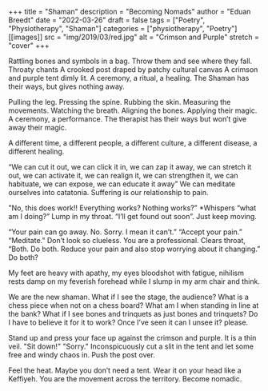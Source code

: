 +++
title = "Shaman"
description = "Becoming Nomads"
author = "Eduan Breedt"
date = "2022-03-26"
draft = false
tags = ["Poetry", "Physiotherapy", "Shaman"]
categories = ["physiotherapy", "Poetry"]
[[images]]
  src = "img/2019/03/red.jpg"
  alt = "Crimson and Purple"
  stretch = "cover"
+++

Rattling bones and symbols in a bag. Throw them and see where they fall.
Throaty chants
A crooked post draped by patchy cultural canvas
A crimson and purple tent dimly lit.
A ceremony, a ritual, a healing.
The Shaman has their ways, but gives nothing away.

Pulling the leg.
Pressing the spine.
Rubbing the skin.
Measuring the movements.
Watching the breath.
Aligning the bones.
Applying their magic.
A ceremony, a performance.
The therapist has their ways but won’t give away their magic.

A different time, a different people, a different culture, a different disease, a different healing.

“We can cut it out, 
we can click it in, 
we can zap it away, 
we can stretch it out,
we can activate it,
we can realign it,
we can strengthen it,
we can habituate, 
we can expose, 
we can educate it away”
We can meditate ourselves into catatonia. 
Suffering is our relationship to pain. 

"No, this does work!! 
Everything works? 
Nothing works?” 
*Whispers “what am I doing?” 
Lump in my throat. “I’ll get found out soon”. 
Just keep moving.

“Your pain can go away. No. Sorry. I mean it can’t.”
“Accept your pain.”
“Meditate.”
Don’t look so clueless. You are a professional.
Clears throat, “Both. Do both. Reduce your pain and also stop worrying about it changing.” 
Do both?

My feet are heavy with apathy, my eyes bloodshot with fatigue, nihilism rests damp on my feverish forehead while I slump in my arm chair and think.

We are the new shaman.
What if I see the stage, the audience?
What is a chess piece when not on a chess board? 
What am I when standing in line at the bank?
What if I see bones and trinquets as just bones and trinquets?
Do I have to believe it for it to work? 
Once I’ve seen it can I unsee it? please.

Stand up and press your face up against the crimson and purple.
It is a thin veil.
"Sit down!"
"Sorry."
Inconspicuously cut a slit in the tent and let some free and windy chaos in. 
Push the post over.

Feel the heat.
Maybe you don’t need a tent.
Wear it on your head like a Keffiyeh.
You are the movement across the territory. Become nomadic.
